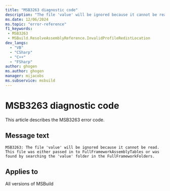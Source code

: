 ```yaml
---
title: "MSB3263 diagnostic code"
description: "The file 'value' will be ignored because it cannot be read. This file was either passed in to FullFrameworkAssemblyTables or was found by searching the 'value' folder in the FullFrameworkFolders."
ms.date: 12/06/2024
ms.topic: "error-reference"
f1_keywords:
 - MSB3263
 - MSBuild.ResolveAssemblyReference.InvalidProfileRedistLocation
dev_langs:
  - "VB"
  - "CSharp"
  - "C++"
  - "FSharp"
author: ghogen
ms.author: ghogen
manager: mijacobs
ms.subservice: msbuild
---
```


# MSB3263 diagnostic code

<!-- :::ErrorDefinitionDescription::: -->
<!-- :::editable-content name="introDescription"::: -->
This article describes the MSB3263 error code.
<!-- :::editable-content-end::: -->

## Message text

```output
MSB3263: The file 'value' will be ignored because it cannot be read. This file was either passed in to FullFrameworkAssemblyTables or was found by searching the 'value' folder in the FullFrameworkFolders.
```

<!-- :::editable-content name="postOutputDescription"::: -->
<!--
{StrBegin="MSB3263: "}
-->
<!-- :::editable-content-end::: -->
<!-- :::ErrorDefinitionDescription-end::: -->

## Applies to

All versions of MSBuild
